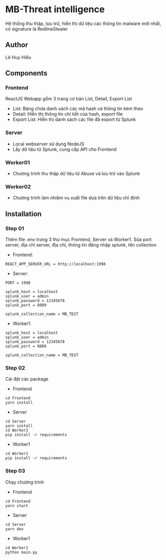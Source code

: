 # MB-Threat intelligence

Hệ thống thu thập, lưu trữ, hiển thị dữ liệu các thông tin malware mới nhất, có
signature là RedlineStealer

## Author

Lê Huy Hiếu

## Components

### Frontend

ReactJS Webapp gồm 3 trang cơ bản List, Detail, Export List

* List: Bảng chứa danh sách các mã hash và thông tin kèm theo
* Detail: Hiển thị thông tin chi tiết của hash, export file
* Export List: Hiển thị danh sách các file đã export từ Splunk

### Server

* Local webserver sử dụng NodeJS
* Lấy dữ liệu từ Splunk, cung cấp API cho Frontend

### Worker01

* Chương trình thu thập dữ liệu từ Abuse và lưu trữ vào Splunk

### Worker02

* Chương trình làm nhiệm vụ xuất file dựa trên dữ liệu chỉ định

## Installation

### Step 01

Thêm file .env trong 3 thư mục Frontend, Server và Worker1. Sửa port server, địa chỉ server, địa chỉ, thông tin đăng nhập splunk, tên collection

* Frontend:

```
REACT_APP_SERVER_URL = http://localhost:1998
```

* Server:

```
PORT = 1998

splunk_host = localhost
splunk_user = admin
splunk_password = 12345678
splunk_port = 8089

splunk_collection_name = MB_TEST
```

* Worker1:

```
splunk_host = localhost
splunk_user = admin
splunk_password = 12345678
splunk_port = 8089

splunk_collection_name = MB_TEST
```

### Step 02

Cài đặt các package

* Frontend

```
cd Frontend
yarn install
```

* Server

```
cd Server
yarn install
cd Worker2
pip install -r requirements
```

* Worker1

```
cd Worker1
pip install -r requirements
```

### Step 03

Chạy chương trình

* Frontend

```
cd Frontend
yarn start
```

* Server

```
cd Server
yarn dev
```

* Worker1

```
cd Worker1
python main.py
```
